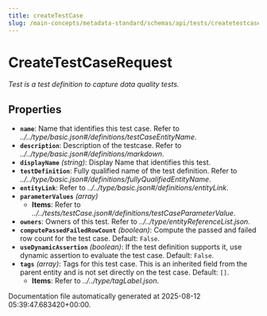 ```yaml
---
title: createTestCase
slug: /main-concepts/metadata-standard/schemas/api/tests/createtestcase
---
```


# CreateTestCaseRequest

*Test is a test definition to capture data quality tests.*

## Properties

- **`name`**: Name that identifies this test case. Refer to *../../type/basic.json#/definitions/testCaseEntityName*.
- **`description`**: Description of the testcase. Refer to *../../type/basic.json#/definitions/markdown*.
- **`displayName`** *(string)*: Display Name that identifies this test.
- **`testDefinition`**: Fully qualified name of the test definition. Refer to *../../type/basic.json#/definitions/fullyQualifiedEntityName*.
- **`entityLink`**: Refer to *../../type/basic.json#/definitions/entityLink*.
- **`parameterValues`** *(array)*
  - **Items**: Refer to *../../tests/testCase.json#/definitions/testCaseParameterValue*.
- **`owners`**: Owners of this test. Refer to *../../type/entityReferenceList.json*.
- **`computePassedFailedRowCount`** *(boolean)*: Compute the passed and failed row count for the test case. Default: `False`.
- **`useDynamicAssertion`** *(boolean)*: If the test definition supports it, use dynamic assertion to evaluate the test case. Default: `False`.
- **`tags`** *(array)*: Tags for this test case. This is an inherited field from the parent entity and is not set directly on the test case. Default: `[]`.
  - **Items**: Refer to *../../type/tagLabel.json*.


Documentation file automatically generated at 2025-08-12 05:39:47.683420+00:00.
